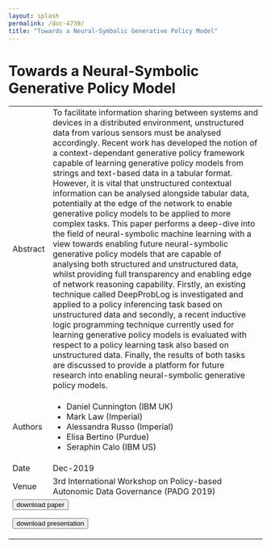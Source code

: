 ```yaml
---
layout: splash
permalink: /doc-4739/
title: "Towards a Neural-Symbolic Generative Policy Model"
---
```


# Towards a Neural-Symbolic Generative Policy Model

<table>
    <tbody>
    <tr>
        <td>Abstract</td>
        <td>To facilitate information sharing between systems and devices in a distributed environment, unstructured data from various sensors must be analysed accordingly. Recent work has developed the notion of a context-dependant generative policy framework capable of learning generative policy models from strings and text-based data in a tabular format. However, it is vital that unstructured contextual information can be analysed alongside tabular data, potentially at the edge of the network to enable generative policy models to be applied to more complex tasks. This paper performs a deep-dive into the field of neural-symbolic machine learning with a view towards enabling future neural-symbolic generative policy models that are capable of analysing both structured and unstructured data, whilst providing full transparency and enabling edge of network reasoning capability. Firstly, an existing technique called DeepProbLog is investigated and applied to a policy inferencing task based on unstructured data and secondly, a recent inductive logic programming technique currently used for learning generative policy models is evaluated with respect to a policy learning task also based on unstructured data. Finally, the results of both tasks are discussed to provide a platform for future research into enabling neural-symbolic generative policy models.</td>
    </tr>
    <tr>
        <td>Authors</td>
        <td>
            <ul>
                <li>Daniel Cunnington (IBM UK)</li>
                <li>Mark Law (Imperial)</li>
                <li>Alessandra Russo (Imperial)</li>
                <li>Elisa Bertino (Purdue)</li>
                <li>Seraphin Calo (IBM US)</li>
            </ul>
        </td>
    </tr>
    <tr>
        <td>Date</td>
        <td>Dec-2019</td>
    </tr>
    <tr>
        <td>Venue</td>
        <td>3rd International Workshop on Policy-based Autonomic Data Governance (PADG 2019)</td>
    </tr>
        <tr>
            <td colspan="2">
                <form method="get" action="https://ibm.box.com/v/doc-4739-paper">
                    <button type="submit">download paper</button>
                </form>
                <form method="get" action="https://ibm.box.com/v/doc-4739-slides">
                    <button type="submit">download presentation</button>
                </form>
            </td>
        </tr>
    </tbody>
</table>
